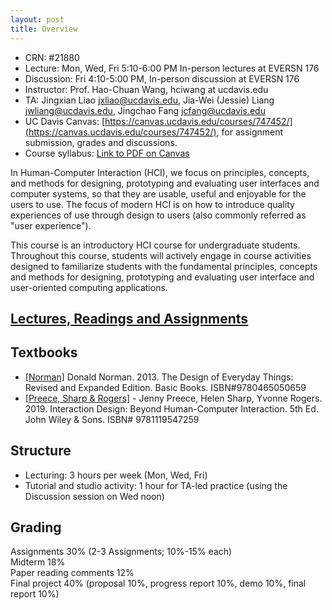 ```yaml
---
layout: post
title: Overview
---
```

- CRN: #21880
- Lecture: Mon, Wed, Fri 5:10-6:00 PM In-person lectures at EVERSN 176
- Discussion: Fri 4:10-5:00 PM, In-person discussion at EVERSN 176
- Instructor: Prof. Hao-Chuan Wang, hciwang at ucdavis.edu
- TA: Jingxian Liao <jxliao@ucdavis.edu>, Jia-Wei (Jessie) Liang <jwliang@ucdavis.edu>, Jingchao Fang <jcfang@ucdavis.edu>
- UC Davis Canvas: [https://canvas.ucdavis.edu/courses/747452/](https://canvas.ucdavis.edu/courses/747452/), for assignment submission, grades and discussions.
- Course syllabus: [Link to PDF on Canvas](https://canvas.ucdavis.edu/courses/747452/files?preview=18977744)

In Human-Computer Interaction (HCI), we focus on principles, concepts, and methods for designing, prototyping and evaluating user interfaces and computer systems, so that they are usable, useful and enjoyable for the users to use. The focus of modern HCI is on how to introduce quality experiences of use through design to users (also commonly referred as "user experience").

This course is an introductory HCI course for undergraduate students. Throughout this course, students will actively engage in course activities designed to familiarize students with the fundamental principles, concepts and methods for designing, prototyping and evaluating user interface and user-oriented computing applications.

## [Lectures, Readings and Assignments](https://hciwang.github.io/lectures/)

## Textbooks
- [[Norman]](https://www.basicbooks.com/titles/don-norman/the-design-of-everyday-things/9780465050659/) Donald Norman. 2013. The Design of Everyday Things: Revised and Expanded Edition. Basic Books. ISBN#9780465050659
- [[Preece, Sharp & Rogers]](http://www.id-book.com/) -	Jenny Preece, Helen Sharp, Yvonne Rogers. 2019. Interaction Design: Beyond Human-Computer Interaction. 5th Ed. John Wiley & Sons. ISBN# 9781119547259

## Structure

- Lecturing: 3 hours per week (Mon, Wed, Fri)  
- Tutorial and studio activity: 1 hour for TA-led practice (using the Discussion session on Wed noon)  

## Grading
Assignments 30% (2-3 Assignments; 10%-15% each)  
Midterm 18%  
Paper reading comments 12%   
Final project 40% (proposal 10%, progress report 10%, demo 10%, final report 10%) 

